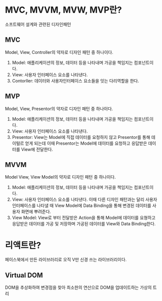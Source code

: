 # MVC, MVVM, MVW, MVP란?

소프트웨어 설계와 관련된 디자인패턴

## MVC

Model, View, Controller의 약자로 디자인 패턴 중 하나이다.

1. Model: 애플리케이션의 정보, 데이터 등을 나타내며 가공을 책임지는 컴포넌트이다.
2. View: 사용자 인터페이스 요소를 나타낸다.
3. Contorller: 데이터와 사용자인터페이스 요소들을 잇는 다리역할을 한다.

## MVP

Model, View, Presentor의 약자로 디자인 패턴 중 하나이다.

1. Model: 애플리케이션의 정보, 데이터 등을 나타내며 가공을 책임지는 컴포넌트이다.
2. View: 사용자 인터페이스 요소를 나타낸다.
3. Presentor: View는 Model에 직접 데이터를 요청하지 않고 Presentor를 통해 데이털르 얻게 되는데 이때 Presentor는 Model에 데이터를 요청하고 응답받은 데이터를 View에 전달한다.

## MVVM

Model View, View Model의 약자로 디자인 패턴 중 하나이다.

1. Model: 애플리케이션의 정보, 데이터 등을 나타내며 가공을 책임지는 컴포넌트이다.
2. View: 사용자 인터페이스 요소를 나타낸다. 이때 다른 디자인 패턴과는 달리 사용자 인터페이스를 나타낼 때 View Model에 Data Binding을 통해 변경된 데이터를 사용자 화면에 뿌려준다.
3. View Model: View로 부터 전달받은 Action을 통해 Model에 데이터를 요쳥하고 응답받은 데이터를 가공 및 저장하며 가공된 데이터를 View와 Data Binding한다.

# 리액트란?

페이스북에서 만든 라이브러리로 오직 V만 신경 쓰는 라이브러리이다.

## Virtual DOM

DOM을 추상화하여 변경점을 찾아 최소한의 연산으로 DOM을 업데이트하는 가상의 트리
